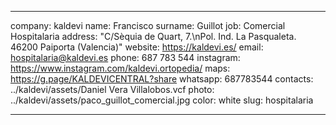 ---

company: kaldevi
name: Francisco
surname: Guillot
job: Comercial Hospitalaria
address: "C/Sèquia de Quart, 7.\nPol. Ind. La Pasqualeta. 46200 Paiporta (Valencia)"
website: https://kaldevi.es/
email: hospitalaria@kaldevi.es
phone: 687 783 544
instagram: https://www.instagram.com/kaldevi.ortopedia/
maps: https://g.page/KALDEVICENTRAL?share
whatsapp: 687783544
contacts: ../kaldevi/assets/Daniel Vera Villalobos.vcf
photo: ../kaldevi/assets/paco_guillot_comercial.jpg
color: white
slug: hospitalaria

---